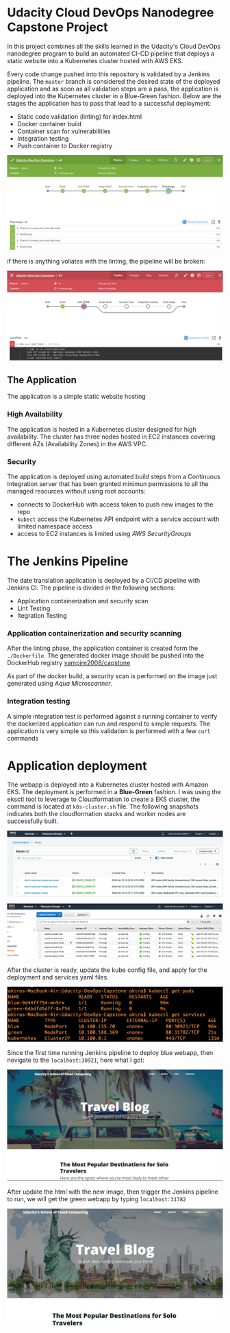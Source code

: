 # Udacity Cloud DevOps Nanodegree Capstone Project
In this project combines all the skills learned in the Udacity's Cloud DevOps nanodegree program to build
an automated CI-CD pipeline that deploys a static website into a Kubernetes cluster hosted with AWS EKS.

Every code change pushed into this repository is validated by a Jenkins pipeline. 
The `master` branch is considered the desired state of the deployed application and as soon as all validation steps
are a pass, the application is deployed into the Kubernetes cluster in a Blue-Green fashion.
Below are the stages the application has to pass that lead to a successful deployment:

- Static code validation (linting) for index.html
- Docker container build
- Container scan for vulnerabilities
- Integration testing
- Push container to Docker registry


![successful build](images/lint-succeed.png)

if there is anything voliates with the linting, the pipeline will be broken:

![failed build](images/lint-failed.png)


## The Application

The application is a simple static website hosting

### High Availability

The application is hosted in a Kubernetes cluster designed for high availability. The cluster has three nodes hosted in EC2 instances
covering different AZs (Availability Zones) in the AWS VPC.


### Security

The application is deployed using automated build steps from a Continuous Integration server that has been granted minimun permissions to all
the managed resources without using root accounts:

- connects to DockerHub with access token to push new images to the repo
- `kubect` access the Kubernetes API endpoint with a service account with limited namespace access
- access to EC2 instances is limited using *AWS SecurityGroups*


# The Jenkins Pipeline

The date translation application is deployed by a CI/CD pipeline with Jenkins CI.
The pipeline is divided in the following sections:
- Application containerization and security scan
- Lint Testing
- Itegration Testing

### Application containerization and security scanning

After the linting phase, the application container is created form the `./Dockerfile`. The generated docker image should be pushed into the DockerHub registry [vampire2008/capstone](https://hub.docker.com/repository/docker/vampire2008/capstone)

As part of the docker build, a security scan is performed on the image just generated using *Aqua Microscanner*.

### Integration testing

A simple integration test is performed against a running container to verify the dockerized application can run and respond to simple requests.
The application is very simple so this validation is performed with a few `curl` commands

# Application deployment

The webapp is deployed into a Kubernetes cluster hosted with Amazon EKS. The deployment is performed in a **Blue-Green** fashion. 
I was using the eksctl tool to leverage to Cloudformation to create a EKS cluster, the command is located at `k8s-cluster.sh` file. The following snapshots indicates both the cloudformation stacks and worker nodes are successfully built.

![stack](images/Cloudformation_K8s.png)


![instance](images/EC2.png)

After the cluster is ready, update the kube config file, and apply for the deployment and services yaml files.

![deployments](images/blue-green-deployment.png)

Since the first time running Jenkins pipeline to deploy blue webapp, then nevigate to the `localhost:30921`, here what I got:


![blue](images/blue-page.png)


After update the html with the new image, then trigger the Jenkins pipeline to run, we will get the green webapp by typing  `localhost:31782`


![green](images/green-page.png)



